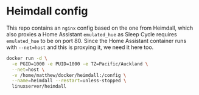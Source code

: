 # Heimdall config
This repo contains an `nginx` config based on the one from Heimdall, which also proxies a Home Assistant `emulated_hue` as Sleep Cycle requires `emulated_hue` to be on port 80.
Since the Home Assistant container runs with `--net=host` and this is proxying it, we need it here too.

```bash
docker run -d \
  -e PGID=1000 -e PUID=1000 -e TZ=Pacific/Auckland \
  --net=host \
  -v /home/matthew/docker/heimdall:/config \
  --name=heimdall --restart=unless-stopped \
  linuxserver/heimdall
```
